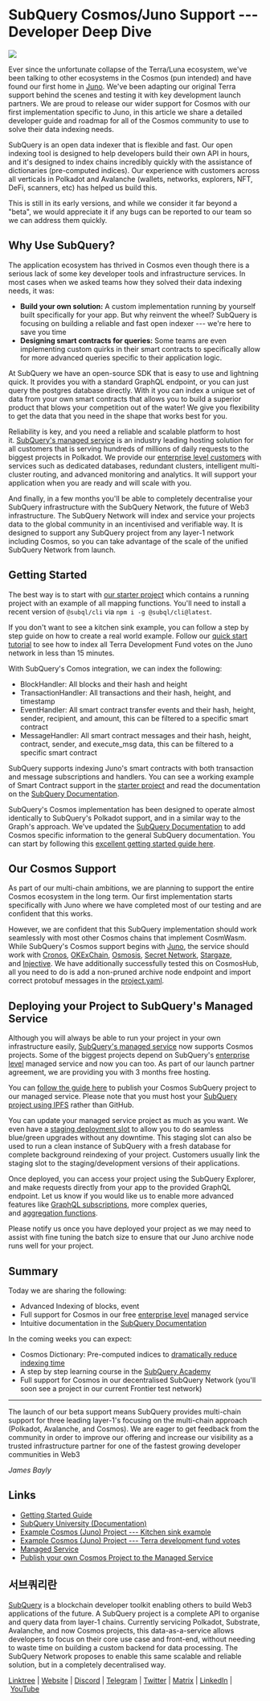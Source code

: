 # SubQuery Cosmos/Juno Support --- Developer Deep Dive

![](https://miro.medium.com/max/1400/0*29dsUJbyIb34mYkF)

Ever since the unfortunate collapse of the Terra/Luna ecosystem, we've been talking to other ecosystems in the Cosmos (pun intended) and have found our first home in [Juno](https://www.junonetwork.io/). We've been adapting our original Terra support behind the scenes and testing it with key development launch partners. We are proud to release our wider support for Cosmos with our first implementation specific to Juno, in this article we share a detailed developer guide and roadmap for all of the Cosmos community to use to solve their data indexing needs.

SubQuery is an open data indexer that is flexible and fast. Our open indexing tool is designed to help developers build their own API in hours, and it's designed to index chains incredibly quickly with the assistance of dictionaries (pre-computed indices). Our experience with customers across all verticals in Polkadot and Avalanche (wallets, networks, explorers, NFT, DeFi, scanners, etc) has helped us build this.

This is still in its early versions, and while we consider it far beyond a "beta", we would appreciate it if any bugs can be reported to our team so we can address them quickly.

## Why Use SubQuery?

The application ecosystem has thrived in Cosmos even though there is a serious lack of some key developer tools and infrastructure services. In most cases when we asked teams how they solved their data indexing needs, it was:

- **Build your own solution:** A custom implementation running by yourself built specifically for your app. But why reinvent the wheel? SubQuery is focusing on building a reliable and fast open indexer --- we're here to save you time
- **Designing smart contracts for queries:** Some teams are even implementing custom quirks in their smart contracts to specifically allow for more advanced queries specific to their application logic.

At SubQuery we have an open-source SDK that is easy to use and lightning quick. It provides you with a standard GraphQL endpoint, or you can just query the postgres database directly. With it you can index a unique set of data from your own smart contracts that allows you to build a superior product that blows your competition out of the water! We give you flexibility to get the data that you need in the shape that works best for you.

Reliability is key, and you need a reliable and scalable platform to host it. [SubQuery's managed service](https://subquery.network/managedservices) is an industry leading hosting solution for all customers that is serving hundreds of millions of daily requests to the biggest projects in Polkadot. We provide our [enterprise level customers](https://blog.subquery.network/blogs/20211228-enterprise-hosted.html) with services such as dedicated databases, redundant clusters, intelligent multi-cluster routing, and advanced monitoring and analytics. It will support your application when you are ready and will scale with you.

And finally, in a few months you'll be able to completely decentralise your SubQuery infrastructure with the SubQuery Network, the future of Web3 infrastructure. The SubQuery Network will index and service your projects data to the global community in an incentivised and verifiable way. It is designed to support any SubQuery project from any layer-1 network including Cosmos, so you can take advantage of the scale of the unified SubQuery Network from launch.

## Getting Started

The best way is to start with [our starter project](https://github.com/subquery/juno-subql-starter) which contains a running project with an example of all mapping functions. You'll need to install a recent version of `@subql/cli` via `npm i -g @subql/cli@latest`.

If you don't want to see a kitchen sink example, you can follow a step by step guide on how to create a real world example. Follow our [quick start tutorial](https://doc.subquery.network/quickstart/quickstart-cosmos.html) to see how to index all Terra Development Fund votes on the Juno network in less than 15 minutes.

With SubQuery's Comos integration, we can index the following:

- BlockHandler: All blocks and their hash and height
- TransactionHandler: All transactions and their hash, height, and timestamp
- EventHandler: All smart contract transfer events and their hash, height, sender, recipient, and amount, this can be filtered to a specific smart contract
- MessageHandler: All smart contract messages and their hash, height, contract, sender, and execute_msg data, this can be filtered to a specific smart contract

SubQuery supports indexing Juno's smart contracts with both transaction and message subscriptions and handlers. You can see a working example of Smart Contract support in the [starter project](https://github.com/subquery/juno-subql-starter) and read the documentation on the [SubQuery Documentation](http://doc.subquery.network/build/manifest.html#mapping-handlers-and-filters).

SubQuery's Cosmos implementation has been designed to operate almost identically to SubQuery's Polkadot support, and in a similar way to the Graph's approach. We've updated the [SubQuery Documentation](https://doc.subquery.network/) to add Cosmos specific information to the general SubQuery documentation. You can start by following this [excellent getting started guide here](https://doc.subquery.network/quickstart/quickstart-cosmos.html).

## Our Cosmos Support

As part of our multi-chain ambitions, we are planning to support the entire Cosmos ecosystem in the long term. Our first implementation starts specifically with Juno where we have completed most of our testing and are confident that this works.

However, we are confident that this SubQuery implementation should work seamlessly with most other Cosmos chains that implement CosmWasm. While SubQuery's Cosmos support begins with [Juno](https://www.junonetwork.io/), the service should work with [Cronos](https://cronos.org/), [OKExChain](https://www.okex.com/), [Osmosis](https://osmosis.zone/), [Secret Network](https://scrt.network/), [Stargaze](https://stargaze.zone/), and [Injective](https://injective.com/). We have additionally successfully tested this on CosmosHub, all you need to do is add a non-pruned archive node endpoint and import correct protobuf messages in the [project.yaml](https://github.com/subquery/juno-subql-starter/blob/a177837a36c86fda8fb2bdbd7a83bb408c89d4bd/project.yaml#L24).

## Deploying your Project to SubQuery's Managed Service

Although you will always be able to run your project in your own infrastructure easily, [SubQuery's managed service](https://subquery.network/managedservices) now supports Cosmos projects. Some of the biggest projects depend on SubQuery's [enterprise level](https://blog.subquery.network/blogs/20211228-enterprise-hosted.html) managed service and now you can too. As part of our launch partner agreement, we are providing you with 3 months free hosting.

You can [follow the guide here](https://doc.subquery.network/run_publish/publish.html) to publish your Cosmos SubQuery project to our managed service. Please note that you must host your [SubQuery project using IPFS](https://university.subquery.network/run_publish/publish.html) rather than GitHub.

You can update your managed service project as much as you want. We even have a [staging deployment slot](https://blog.subquery.network/blogs/20210604-Deployment-Slots-are-here-for-SubQuery-Projects.html) to allow you to do seamless blue/green upgrades without any downtime. This staging slot can also be used to run a clean instance of SubQuery with a fresh database for complete background reindexing of your project. Customers usually link the staging slot to the staging/development versions of their applications.

Once deployed, you can access your project using the SubQuery Explorer, and make requests directly from your app to the provided GraphQL endpoint. Let us know if you would like us to enable more advanced features like [GraphQL subscriptions](https://university.subquery.network/run_publish/subscription.html), more complex queries, and [aggregation functions](https://university.subquery.network/run_publish/aggregate.html).

Please notify us once you have deployed your project as we may need to assist with fine tuning the batch size to ensure that our Juno archive node runs well for your project.

## Summary

Today we are sharing the following:

- Advanced Indexing of blocks, event
- Full support for Cosmos in our free [enterprise level](https://blog.subquery.network/blogs/20211228-enterprise-hosted.html) managed service
- Intuitive documentation in the [SubQuery Documentation](https://doc.subquery.network/)

In the coming weeks you can expect:

- Cosmos Dictionary: Pre-computed indices to [dramatically reduce indexing time](https://blog.subquery.network/blogs/20210630-SubQuery-Just-Got-a-lot-Faster-with-the-Dictionary.html)
- A step by step learning course in the [SubQuery Academy](https://blog.subquery.network/blogs/20211018-subquery-launches-the-subquery-academy.html)
- Full support for Cosmos in our decentralised SubQuery Network (you'll soon see a project in our current Frontier test network)

---

The launch of our beta support means SubQuery provides multi-chain support for three leading layer-1's focusing on the multi-chain approach (Polkadot, Avalanche, and Cosmos). We are eager to get feedback from the community in order to improve our offering and increase our visibility as a trusted infrastructure partner for one of the fastest growing developer communities in Web3

*James Bayly*

## Links

- [Getting Started Guide](https://doc.subquery.network/quickstart/quickstart-cosmos.html)
- [SubQuery University (Documentation)](https://doc.subquery.network/)
- [Example Cosmos (Juno) Project --- Kitchen sink example](https://github.com/subquery/juno-subql-starter)
- [Example Cosmos (Juno) Project --- Terra development fund votes](https://github.com/jamesbayly/juno-terra-developer-fund-votes)
- [Managed Service](https://explorer.subquery.network/)
- [Publish your own Cosmos Project to the Managed Service](https://project.subquery.network/)

## 서브쿼리란

[SubQuery](https://subquery.network/) is a blockchain developer toolkit enabling others to build Web3 applications of the future. A SubQuery project is a complete API to organise and query data from layer-1 chains. Currently servicing Polkadot, Substrate, Avalanche, and now Cosmos projects, this data-as-a-service allows developers to focus on their core use case and front-end, without needing to waste time on building a custom backend for data processing. The SubQuery Network proposes to enable this same scalable and reliable solution, but in a completely decentralised way.

​​[Linktree](https://linktr.ee/subquerynetwork) | [Website](https://subquery.network/) | [Discord](https://discord.com/invite/78zg8aBSMG) | [Telegram](https://t.me/subquerynetwork) | [Twitter](https://twitter.com/subquerynetwork) | [Matrix](https://matrix.to/#/#subquery:matrix.org) | [LinkedIn](https://www.linkedin.com/company/subquery) | [YouTube](https://www.youtube.com/channel/UCi1a6NUUjegcLHDFLr7CqLw)
